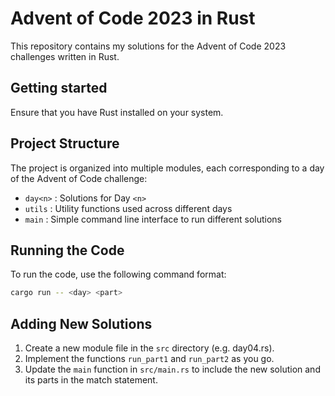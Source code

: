 # Advent of Code 2023 in Rust

This repository contains my solutions for the Advent of Code 2023 challenges written in Rust.

## Getting started

Ensure that you have Rust installed on your system.

## Project Structure

The project is organized into multiple modules, each corresponding to a day of the Advent of Code challenge:

- `day<n>`  : Solutions for Day `<n>`
- `utils`   : Utility functions used across different days
- `main`    : Simple command line interface to run different solutions

## Running the Code

To run the code, use the following command format:

```sh
cargo run -- <day> <part>
```
## Adding New Solutions

1. Create a new module file in the `src` directory (e.g. day04.rs).
2. Implement the functions `run_part1` and `run_part2` as you go.
3. Update the `main` function in `src/main.rs` to include the new solution and its parts in the match statement.